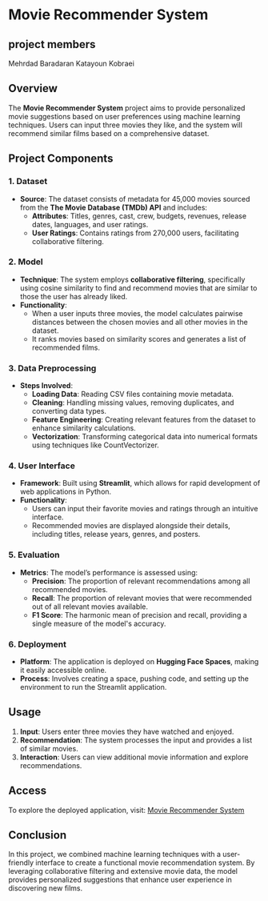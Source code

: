 # Movie Recommender System

## project members
Mehrdad Baradaran
Katayoun Kobraei

## Overview
The **Movie Recommender System** project aims to provide personalized movie suggestions based on user preferences using machine learning techniques. Users can input three movies they like, and the system will recommend similar films based on a comprehensive dataset.


## Project Components

### 1. Dataset
- **Source**: The dataset consists of metadata for 45,000 movies sourced from the **The Movie Database (TMDb) API** and includes:
  - **Attributes**: Titles, genres, cast, crew, budgets, revenues, release dates, languages, and user ratings.
  - **User Ratings**: Contains ratings from 270,000 users, facilitating collaborative filtering.

### 2. Model
- **Technique**: The system employs **collaborative filtering**, specifically using cosine similarity to find and recommend movies that are similar to those the user has already liked.
- **Functionality**:
  - When a user inputs three movies, the model calculates pairwise distances between the chosen movies and all other movies in the dataset.
  - It ranks movies based on similarity scores and generates a list of recommended films.

### 3. Data Preprocessing
- **Steps Involved**:
  - **Loading Data**: Reading CSV files containing movie metadata.
  - **Cleaning**: Handling missing values, removing duplicates, and converting data types.
  - **Feature Engineering**: Creating relevant features from the dataset to enhance similarity calculations.
  - **Vectorization**: Transforming categorical data into numerical formats using techniques like CountVectorizer.

### 4. User Interface
- **Framework**: Built using **Streamlit**, which allows for rapid development of web applications in Python.
- **Functionality**:
  - Users can input their favorite movies and ratings through an intuitive interface.
  - Recommended movies are displayed alongside their details, including titles, release years, genres, and posters.

### 5. Evaluation
- **Metrics**: The model’s performance is assessed using:
  - **Precision**: The proportion of relevant recommendations among all recommended movies.
  - **Recall**: The proportion of relevant movies that were recommended out of all relevant movies available.
  - **F1 Score**: The harmonic mean of precision and recall, providing a single measure of the model's accuracy.

### 6. Deployment
- **Platform**: The application is deployed on **Hugging Face Spaces**, making it easily accessible online.
- **Process**: Involves creating a space, pushing code, and setting up the environment to run the Streamlit application.

## Usage
1. **Input**: Users enter three movies they have watched and enjoyed.
2. **Recommendation**: The system processes the input and provides a list of similar movies.
3. **Interaction**: Users can view additional movie information and explore recommendations.

## Access
To explore the deployed application, visit: [Movie Recommender System](https://huggingface.co/spaces/Mehrdadbn/Movie-recommender-system)

## Conclusion
In this project, we combined machine learning techniques with a user-friendly interface to create a functional movie recommendation system. By leveraging collaborative filtering and extensive movie data, the model provides personalized suggestions that enhance user experience in discovering new films.
